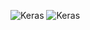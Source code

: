 ![Keras](https://github.com/Avkash/mldl/blob/master/images/cheatsheet-ggplot.jpeg?raw=true?raw=true)
![Keras](https://github.com/Avkash/mldl/blob/master/images/cheatsheet-ggplot2.jpeg?raw=true?raw=true)
